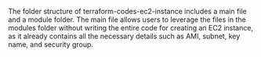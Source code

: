 The folder structure of terraform-codes-ec2-instance includes a main file and a module folder. The main file allows users to leverage the files in the modules folder without writing the entire code for creating an EC2 instance, as it already contains all the necessary details such as AMI, subnet, key name, and security group.
